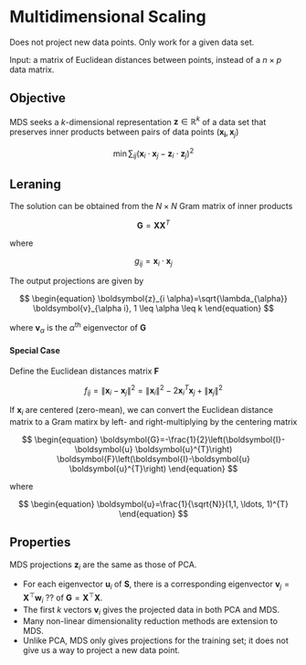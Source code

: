 # Multidimensional Scaling

Does not project new data points. Only work for a given data set.

Input: a matrix of Euclidean distances between points, instead of a $n \times p$ data matrix.

## Objective

MDS seeks a $k$-dimensional representation $\boldsymbol{z} \in \mathbb{R} ^k$ of a data set that preserves inner products between pairs of data points $(\boldsymbol{x_i}, \boldsymbol{x}_j)$


$$
\begin{equation}
\min \sum_{i j}\left(\boldsymbol{x}_{i} \cdot \boldsymbol{x}_{j}-\boldsymbol{z}_{i} \cdot \boldsymbol{z}_{j}\right)^{2}
\end{equation}
$$

## Leraning

The solution can be obtained from the $N\times N$ Gram matrix of inner products


$$
\begin{equation}
\boldsymbol{G}=\boldsymbol{X} \boldsymbol{X}^{T}
\end{equation}
$$

where

$$
\begin{equation}
g_{i j}=\boldsymbol{x}_{i} \cdot \boldsymbol{x}_{j}
\end{equation}
$$

The output projections are given by

$$
\begin{equation}
\boldsymbol{z}_{i \alpha}=\sqrt{\lambda_{\alpha}} \boldsymbol{v}_{\alpha i}, 1 \leq \alpha \leq k
\end{equation}
$$

where $\boldsymbol{v} _\alpha$ is the $\alpha^{\text{th}}$ eigenvector of $\boldsymbol{G}$

#### Special Case

Define the Euclidean distances matrix $\boldsymbol{F}$

$$
\begin{equation}
f_{i j}=\left\|\boldsymbol{x}_{i}-\boldsymbol{x}_{j}\right\|^{2}=\left\|\boldsymbol{x}_{i}\right\|^{2}-2 \boldsymbol{x}_{i}^{T} \boldsymbol{x}_{j}+\left\|\boldsymbol{x}_{j}\right\|^{2}
\end{equation}
$$

If $\boldsymbol{x} _i$ are centered (zero-mean), we can convert the Euclidean distance matrix to a Gram matirx by left- and right-multiplying by the centering matrix

$$
\begin{equation}
\boldsymbol{G}=-\frac{1}{2}\left(\boldsymbol{I}-\boldsymbol{u} \boldsymbol{u}^{T}\right) \boldsymbol{F}\left(\boldsymbol{I}-\boldsymbol{u} \boldsymbol{u}^{T}\right)
\end{equation}
$$

where

$$
\begin{equation}
\boldsymbol{u}=\frac{1}{\sqrt{N}}(1,1, \ldots, 1)^{T}
\end{equation}
$$

## Properties

MDS projections $\boldsymbol{z} _i$ are the same as those of PCA.
- For each eigenvector $\boldsymbol{u}_i$ of $\boldsymbol{S}$, there is a corresponding eigenvector $\boldsymbol{v} _j = \boldsymbol{X} ^\top \boldsymbol{w} _i$ ?? of $\boldsymbol{G} = \boldsymbol{X} ^\top \boldsymbol{X}$.
- The first $k$ vectors $\boldsymbol{v} _i$ gives the projected  data in both PCA and MDS.
- Many non-linear dimensionality reduction methods are extension to MDS.
- Unlike PCA, MDS only gives projections for the training set; it does not give us a way to project a new data point.
